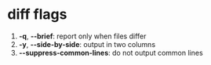 diff flags
==========

1. **-q**, **--brief**: report only when files differ
1. **-y**, **--side-by-side**: output in two columns
1. **--suppress-common-lines**: do not output common lines
